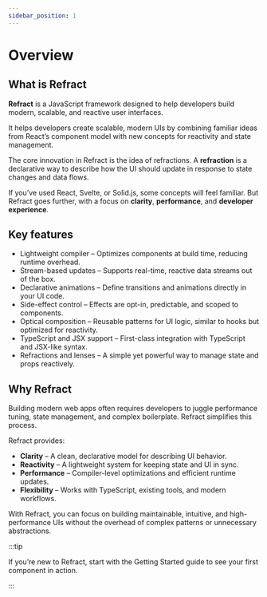 ```yaml
---
sidebar_position: 1
---
```


# Overview

## What is Refract
**Refract** is a JavaScript framework designed to help developers build modern, scalable, and reactive user interfaces. 

It helps developers create scalable, modern UIs by combining familiar ideas from React’s component model with new concepts for reactivity and state management.

The core innovation in Refract is the idea of refractions. A **refraction** is a declarative way to describe how the UI should update in response to state changes and data flows.

If you’ve used React, Svelte, or Solid.js, some concepts will feel familiar. But Refract goes further, with a focus on **clarity**, **performance**, and **developer experience**.

## Key features

- Lightweight compiler – Optimizes components at build time, reducing runtime overhead.
- Stream-based updates – Supports real-time, reactive data streams out of the box.
- Declarative animations – Define transitions and animations directly in your UI code.
- Side-effect control – Effects are opt-in, predictable, and scoped to components.
- Optical composition – Reusable patterns for UI logic, similar to hooks but optimized for reactivity.
- TypeScript and JSX support – First-class integration with TypeScript and JSX-like syntax.
- Refractions and lenses – A simple yet powerful way to manage state and props reactively.

## Why Refract

Building modern web apps often requires developers to juggle performance tuning, state management, and complex boilerplate. Refract simplifies this process.

Refract provides:

- **Clarity** – A clean, declarative model for describing UI behavior.
- **Reactivity** – A lightweight system for keeping state and UI in sync.
- **Performance** – Compiler-level optimizations and efficient runtime updates.
- **Flexibility** – Works with TypeScript, existing tools, and modern workflows.

With Refract, you can focus on building maintainable, intuitive, and high-performance UIs without the overhead of complex patterns or unnecessary abstractions.

:::tip

If you’re new to Refract, start with the Getting Started guide to see your first component in action.

:::


